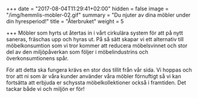 +++
date = "2017-08-04T11:29:41+02:00"
hidden = false
image = "/img/hemmlis-mobler-02.gif"
summary = "Du njuter av dina möbler under din hyresperiod!"
title = "Återbruket"
weight = 5

+++
Möbler som hyrts ut återtas in i vårt cirkulära system för att på nytt saneras, fräschas upp och hyras ut. På så sätt skapar vi ett alternativ till möbelkonsumtion som vi tror kommer att reducera möbelsvinnet och stor del av den miljöpåverkan som följer i möbelindustrins och överkonsumtionens spår.

För att detta ska fungera krävs en stor dos tillit från vår sida. Vi hoppas och tror att ni som är våra kunder använder våra möbler förnuftigt så vi kan fortsätta att erbjuda er schyssta möbelkollektioner också i framtiden. Det tackar både vi och miljön er för! 